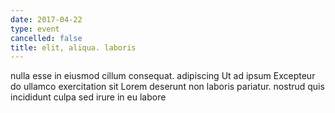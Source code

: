 ```yaml
---
date: 2017-04-22
type: event
cancelled: false
title: elit, aliqua. laboris
---
```

nulla esse in eiusmod cillum consequat. adipiscing Ut ad ipsum Excepteur do ullamco exercitation sit Lorem deserunt non laboris pariatur. nostrud quis incididunt culpa sed irure in eu labore
